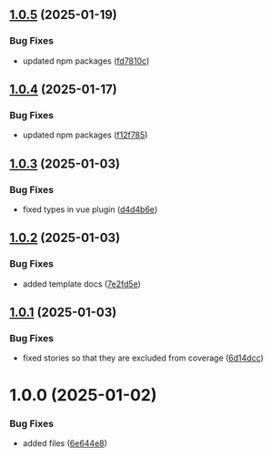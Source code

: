 ## [1.0.5](https://github.com/kouts/vite-treeshakable-library/compare/v1.0.4...v1.0.5) (2025-01-19)


### Bug Fixes

* updated npm packages ([fd7810c](https://github.com/kouts/vite-treeshakable-library/commit/fd7810cdba29623bf7048bbb5092e5f8a3eab878))

## [1.0.4](https://github.com/kouts/vite-treeshakable-library/compare/v1.0.3...v1.0.4) (2025-01-17)


### Bug Fixes

* updated npm packages ([f12f785](https://github.com/kouts/vite-treeshakable-library/commit/f12f785d1bbff60d926e20a8b56404c937863cff))

## [1.0.3](https://github.com/kouts/vite-treeshakable-library/compare/v1.0.2...v1.0.3) (2025-01-03)


### Bug Fixes

* fixed types in vue plugin ([d4d4b6e](https://github.com/kouts/vite-treeshakable-library/commit/d4d4b6e1559e383092334b625f1bc94d0dc29da2))

## [1.0.2](https://github.com/kouts/vite-treeshakable-library/compare/v1.0.1...v1.0.2) (2025-01-03)


### Bug Fixes

* added template docs ([7e2fd5e](https://github.com/kouts/vite-treeshakable-library/commit/7e2fd5e412b5f29e23b7f5f45e56d9d1b3e760ef))

## [1.0.1](https://github.com/kouts/vite-treeshakable-library/compare/v1.0.0...v1.0.1) (2025-01-03)


### Bug Fixes

* fixed stories so that they are excluded from coverage ([6d14dcc](https://github.com/kouts/vite-treeshakable-library/commit/6d14dcc898e84a9062b187f01e7f1d1030267f28))

# 1.0.0 (2025-01-02)


### Bug Fixes

* added files ([6e644e8](https://github.com/kouts/vite-treeshakable-library/commit/6e644e8c3503673cad3b1575c2c85425ffae7fa5))
